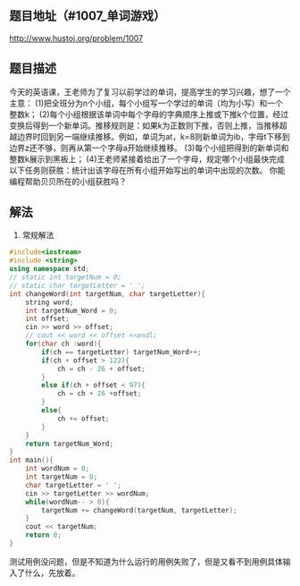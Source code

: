 ## 题目地址（#1007_单词游戏）

http://www.hustoj.org/problem/1007

## 题目描述

今天的英语课，王老师为了复习以前学过的单词，提高学生的学习兴趣，想了一个主意：
(1)把全班分为n个小组，每个小组写一个学过的单词（均为小写）和一个整数k；
(2)每个小组根据该单词中每个字母的字典顺序上推或下推k个位置，经过变换后得到一个新单词。推移规则是：如果k为正数则下推，否则上推，当推移超越边界时回到另一端继续推移。例如，单词为at，k=8则新单词为ib，字母t下移到边界z还不够，则再从第一个字母a开始继续推移。
(3)每个小组把得到的新单词和整数k展示到黑板上；
(4)王老师紧接着给出了一个字母，规定哪个小组最快完成以下任务则获胜：统计出该字母在所有小组开始写出的单词中出现的次数。
你能编程帮助贝贝所在的小组获胜吗？

## 解法

1. 常规解法

```cpp
#include<iostream>
#include <string>
using namespace std;
// static int targetNum = 0;
// static char targetLetter = ' ';
int changeWord(int targetNum, char targetLetter){
    string word;
    int targetNum_Word = 0;
    int offset;
    cin >> word >> offset;
    // cout << word << offset <<endl;
    for(char ch :word){
        if(ch == targetLetter) targetNum_Word++;
        if(ch + offset > 122){
            ch = ch - 26 + offset;
        }
        else if(ch + offset < 97){
            ch = ch + 26 +offset;
        }
        else{
            ch += offset;
        }
    }
    return targetNum_Word;
}
int main(){
    int wordNum = 0;
    int targetNum = 0;
    char targetLetter = ' ';
    cin >> targetLetter >> wordNum;
    while(wordNum-- > 0){
        targetNum += changeWord(targetNum, targetLetter);
    }
    cout << targetNum;
    return 0;
}
```

测试用例没问题，但是不知道为什么运行的用例失败了，但是又看不到用例具体输入了什么，先放着。